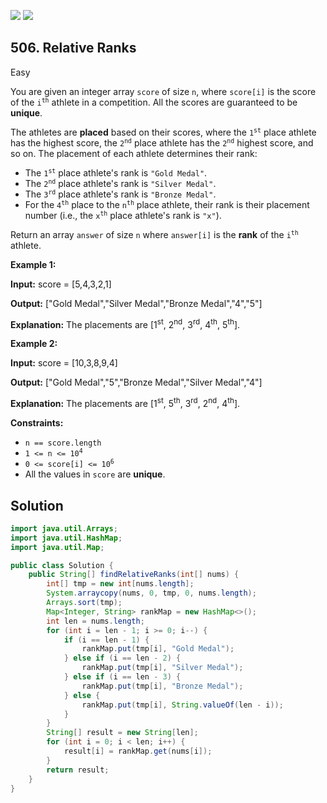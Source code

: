 [![](https://img.shields.io/github/stars/javadev/LeetCode-in-Java?label=Stars&style=flat-square)](https://github.com/javadev/LeetCode-in-Java)
[![](https://img.shields.io/github/forks/javadev/LeetCode-in-Java?label=Fork%20me%20on%20GitHub%20&style=flat-square)](https://github.com/javadev/LeetCode-in-Java/fork)

## 506\. Relative Ranks

Easy

You are given an integer array `score` of size `n`, where `score[i]` is the score of the <code>i<sup>th</sup></code> athlete in a competition. All the scores are guaranteed to be **unique**.

The athletes are **placed** based on their scores, where the <code>1<sup>st</sup></code> place athlete has the highest score, the <code>2<sup>nd</sup></code> place athlete has the <code>2<sup>nd</sup></code> highest score, and so on. The placement of each athlete determines their rank:

*   The <code>1<sup>st</sup></code> place athlete's rank is `"Gold Medal"`.
*   The <code>2<sup>nd</sup></code> place athlete's rank is `"Silver Medal"`.
*   The <code>3<sup>rd</sup></code> place athlete's rank is `"Bronze Medal"`.
*   For the <code>4<sup>th</sup></code> place to the <code>n<sup>th</sup></code> place athlete, their rank is their placement number (i.e., the <code>x<sup>th</sup></code> place athlete's rank is `"x"`).

Return an array `answer` of size `n` where `answer[i]` is the **rank** of the <code>i<sup>th</sup></code> athlete.

**Example 1:**

**Input:** score = [5,4,3,2,1]

**Output:** ["Gold Medal","Silver Medal","Bronze Medal","4","5"]

**Explanation:** The placements are [1<sup>st</sup>, 2<sup>nd</sup>, 3<sup>rd</sup>, 4<sup>th</sup>, 5<sup>th</sup>].

**Example 2:**

**Input:** score = [10,3,8,9,4]

**Output:** ["Gold Medal","5","Bronze Medal","Silver Medal","4"]

**Explanation:** The placements are [1<sup>st</sup>, 5<sup>th</sup>, 3<sup>rd</sup>, 2<sup>nd</sup>, 4<sup>th</sup>].

**Constraints:**

*   `n == score.length`
*   <code>1 <= n <= 10<sup>4</sup></code>
*   <code>0 <= score[i] <= 10<sup>6</sup></code>
*   All the values in `score` are **unique**.

## Solution

```java
import java.util.Arrays;
import java.util.HashMap;
import java.util.Map;

public class Solution {
    public String[] findRelativeRanks(int[] nums) {
        int[] tmp = new int[nums.length];
        System.arraycopy(nums, 0, tmp, 0, nums.length);
        Arrays.sort(tmp);
        Map<Integer, String> rankMap = new HashMap<>();
        int len = nums.length;
        for (int i = len - 1; i >= 0; i--) {
            if (i == len - 1) {
                rankMap.put(tmp[i], "Gold Medal");
            } else if (i == len - 2) {
                rankMap.put(tmp[i], "Silver Medal");
            } else if (i == len - 3) {
                rankMap.put(tmp[i], "Bronze Medal");
            } else {
                rankMap.put(tmp[i], String.valueOf(len - i));
            }
        }
        String[] result = new String[len];
        for (int i = 0; i < len; i++) {
            result[i] = rankMap.get(nums[i]);
        }
        return result;
    }
}
```